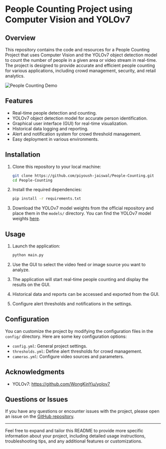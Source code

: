 # People Counting Project using Computer Vision and YOLOv7

## Overview

This repository contains the code and resources for a People Counting Project that uses Computer Vision and the YOLOv7 object detection model to count the number of people in a given area or video stream in real-time. The project is designed to provide accurate and efficient people counting for various applications, including crowd management, security, and retail analytics.

![People Counting Demo](people_count.gif)

## Features

- Real-time people detection and counting.
- YOLOv7 object detection model for accurate person identification.
- Graphical user interface (GUI) for real-time visualization.
- Historical data logging and reporting.
- Alert and notification system for crowd threshold management.
- Easy deployment in various environments.

## Installation

1. Clone this repository to your local machine:

   ```bash
   git clone https://github.com/piyoush-jaiswal/People-Counting.git
   cd People-Counting
   ```

2. Install the required dependencies:

   ```bash
   pip install -r requirements.txt
   ```

3. Download the YOLOv7 model weights from the official repository and place them in the `models/` directory. You can find the YOLOv7 model weights [here](https://github.com/WongKinYiu/yolov7).

## Usage

1. Launch the application:

   ```bash
   python main.py
   ```

2. Use the GUI to select the video feed or image source you want to analyze.

3. The application will start real-time people counting and display the results on the GUI.

4. Historical data and reports can be accessed and exported from the GUI.

5. Configure alert thresholds and notifications in the settings.

## Configuration

You can customize the project by modifying the configuration files in the `config/` directory. Here are some key configuration options:

- `config.yml`: General project settings.
- `thresholds.yml`: Define alert thresholds for crowd management.
- `cameras.yml`: Configure video sources and parameters.

## Acknowledgments

- YOLOv7: https://github.com/WongKinYiu/yolov7

## Questions or Issues

If you have any questions or encounter issues with the project, please open an issue on the [GitHub repository](https://github.com/piyoush-jaiswal/People-Counting/issues).

---

Feel free to expand and tailor this README to provide more specific information about your project, including detailed usage instructions, troubleshooting tips, and any additional features or customizations.
